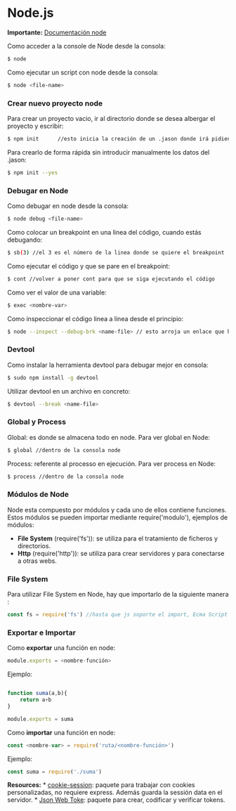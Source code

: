 # Node.js

__Importante:__ [Documentación node](https://nodejs.org/dist/latest-v6.x/docs/api/)

Como acceder a la console de Node desde la consola:

```bash
$ node
```

Como ejecutar un script con node desde la consola:

```bash
$ node <file-name>
```

### Crear nuevo proyecto node

Para crear un proyecto vacio, ir al directorio donde se desea albergar el proyecto y escribir:

```bash
$ npm init      //esto inicia la creación de un .jason donde irá pidiendo datos
```

Para crearlo de forma rápida sin introducir manualmente los datos del .jason:

```bash
$ npm init --yes
```

### Debugar en Node

Como debugar en node desde la consola:

```bash
$ node debug <file-name>
```

Como colocar un breakpoint en una linea del código, cuando estás debugando:

```bash
$ sb(3) //el 3 es el número de la linea donde se quiere el breakpoint
```

Como ejecutar el código y que se pare en el breakpoint:

```bash
$ cont //volver a poner cont para que se siga ejecutando el código
```

Como ver el valor de una variable:

```bash
$ exec <nombre-var>
```

Como inspeccionar el código linea a linea desde el principio:

```bash
$ node --inspect --debug-brk <name-file> // esto arroja un enlace que hay que copiar en Chrome
```

### Devtool

Como instalar la herramienta devtool para debugar mejor en consola:

```bash
$ sudo npm install -g devtool
```

Utilizar devtool en un archivo en concreto:

```bash
$ devtool --break <name-file> 
```

### Global y Process

Global: es donde se almacena todo en node. Para ver global en Node:

```bash
$ global //dentro de la consola node
```

Process: referente al processo en ejecución. Para ver process en Node:

```bash
$ process //dentro de la consola node
```

### Módulos de Node

Node esta compuesto por módulos y cada uno de ellos contiene funciones. Estos módulos se pueden importar mediante require('modulo'), ejemplos de módulos:
- __File System__ (require('fs')): se utiliza para el tratamiento de ficheros y directorios.
- __Http__ (require('http')): se utiliza para crear servidores y para conectarse a otras webs.

### File System

Para utilizar File System en Node, hay que importarlo de la siguiente manera :

```Javascript
const fs = require('fs') //hasta que js soporte el import, Ecma Script 6 utiliza require para importar
```


### Exportar e Importar

Como __exportar__ una función en node:

```Javascript
module.exports = <nombre-función>
```

Ejemplo:

```Javascript

function suma(a,b){
    return a+b
}

module.exports = suma
```


Como __importar__ una función en node:

```Javascript
const <nombre-var> = require('ruta/<nombre-función>')
```

Ejemplo:

```Javascript
const suma = require('./suma')
```

__Resources:__
    * [cookie-session](https://github.com/expressjs/cookie-session): paquete para trabajar con cookies personalizadas, no requiere express. Además guarda la sessión data en el servidor.
    * [Json Web Toke](https://jwt.io/): paquete para crear, codificar y verificar tokens.